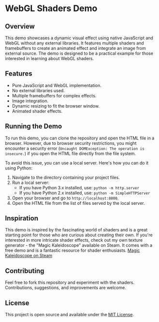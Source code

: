 # WebGL Shaders Demo

## Overview
This demo showcases a dynamic visual effect using native JavaScript and WebGL without any external libraries. It features multiple shaders and framebuffers to create an animated effect and integrate an image from external source. The demo is designed to be a practical example for those interested in learning about WebGL shaders.

## Features
- Pure JavaScript and WebGL implementation.
- No external libraries used.
- Multiple framebuffers for complex effects.
- Image integration.
- Dynamic resizing to fit the browser window.
- Animated shader effects.

## Running the Demo
To run this demo, you can clone the repository and open the HTML file in a browser. However, due to browser security restrictions, you might encounter a security error (`Uncaught DOMException: The operation is insecure.`) if you open the HTML file directly from the file system.

To avoid this issue, you can use a local server. Here's how you can do it using Python:

1. Navigate to the directory containing your project files.
2. Run a local server:
   - If you have Python 3.x installed, use: `python -m http.server`
   - If you have Python 2.x installed, use: `python -m SimpleHTTPServer`
3. Open your browser and go to `http://localhost:8000`.
4. Open the HTML file from the list of files served by the local server.

## Inspiration
This demo is inspired by the fascinating world of shaders and is a great starting point for those who are curious about creating their own. If you're interested in more intricate shader effects, check out my own texture generator - the "Magic Kaleidoscope" available on Steam. It comes with a free demo and is a fantastic resource for shader enthusiasts. [Magic Kaleidoscope on Steam](https://store.steampowered.com/app/2449130/Magic_Kaleidoscope/)

## Contributing
Feel free to fork this repository and experiment with the shaders. Contributions, suggestions, and improvements are welcome.

## License
This project is open source and available under the [MIT License](LICENSE).
